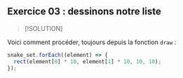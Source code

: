 ## Exercice 03 : dessinons notre liste

> [!SOLUTION] 

Voici comment procéder, toujours depuis la fonction `draw` :

```js
snake_set.forEach((element) => {
  rect(element[0] * 10, element[1] * 10, 10, 10);
});
```
